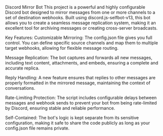 Discord Mirror Bot
This project is a powerful and highly configurable Discord bot designed to mirror messages from one or more channels to a set of destination webhooks. Built using discord.js-selfbot-v13, this bot allows you to create a seamless message replication system, making it an excellent tool for archiving messages or creating cross-server broadcasts.

Key Features:
Customizable Mirroring: The config.json file gives you full control. You can define specific source channels and map them to multiple target webhooks, allowing for flexible message routing.

Message Replication: The bot captures and forwards all new messages, including text content, attachments, and embeds, ensuring a complete and accurate replica.

Reply Handling: A new feature ensures that replies to other messages are properly formatted in the mirrored message, maintaining the context of conversations.

Rate-Limiting Protection: The script includes configurable delays between messages and webhook sends to prevent your bot from being rate-limited by Discord, ensuring stable and reliable performance.

Self-Contained: The bot's logic is kept separate from its sensitive configuration, making it safe to share the code publicly as long as your config.json file remains private.
